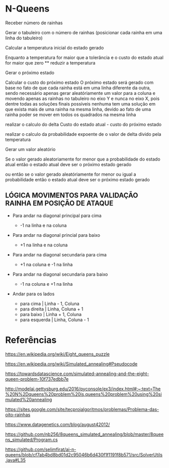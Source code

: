 # N-Queens

Receber número de rainhas

Gerar o tabuleiro com o número de rainhas (posicionar cada rainha em uma linha do tabuleiro)

Calcular a temperatura inicial do estado gerado

Enquanto a temperatura for maior que a tolerância e o custo do estado atual for maior que zero
	** reduzir a temperatura

Gerar o próximo estado

Calcular o custo do próximo estado
	O próximo estado será gerado com base no fato de que cada rainha está em uma linha diferente da outra, sendo necessário apenas gerar aleatóriamente um valor para a coluna e movendo apenas as rainhas no tabuleiro no eixo Y e nunca no eixo X, pois  dentre todas as soluções finais possíveis nenhuma tem uma solução em que exista mais de uma rainha na mesma linha, devido ao fato de uma rainha poder se mover em todos os quadrados na mesma linha

realizar o calculo do delta 
	Custo do estado atual - custo do próximo estado 

realizar o calculo da probabilidade 
	expoente de o valor de delta divido pela temperatura 

Gerar um valor aleatório

Se o valor gerado aleatoriamente for menor que a probabilidade do estado atual então
o estado atual deve ser o próximo estado gerado

ou então se o valor gerado aleatóriamente for menor ou igual a probabilidade então o estado atual deve ser o próximo estado gerado


LÓGICA MOVIMENTOS PARA VALIDAÇÃO RAINHA EM POSIÇÃO DE ATAQUE
--------------------------------------------------------------------

- Para andar na diagonal principal para cima 
	- -1 na linha e na coluna
- Para andar na diagonal princial para baixo 
	- +1 na linha e na coluna

- Para andar na diagonal secundaria para cima
	- +1 na coluna e -1 na linha
- Para andar na diagonal secundaria para baixo
	- -1 na coluna e +1 na linha

- Andar para os lados 
	 - para cima | Linha - 1, Coluna
	 - para direita | Linha, Coluna + 1
	 - para baixo | Linha + 1, Coluna
	 - para esquerda | Linha, Coluna - 1


# Referências

https://en.wikipedia.org/wiki/Eight_queens_puzzle

https://en.wikipedia.org/wiki/Simulated_annealing#Pseudocode

https://towardsdatascience.com/simulated-annealing-and-the-eight-queen-problem-10f737edbb7e

http://modelai.gettysburg.edu/2016/pyconsole/ex3/index.html#:~:text=The%20N%2Dqueens%20problem%20is,queens%20problem%20using%20simulated%20annealing

https://sites.google.com/site/tecprojalgoritmos/problemas/Problema-das-oito-rainhas

https://www.datagenetics.com/blog/august42012/

https://github.com/nb256/8queens_simulated_annealing/blob/master/8queens_simulated/Program.cs

https://github.com/selimfirat/ai-n-queens/blob/cf7ab4bd8bd01d2c95046b6d430f1f1191f8b571/src/SolverUtils.java#L35
